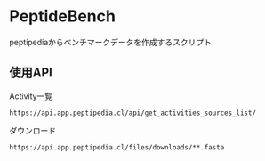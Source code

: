 # PeptideBench
peptipediaからベンチマークデータを作成するスクリプト

## 使用API

Activity一覧
```
https://api.app.peptipedia.cl/api/get_activities_sources_list/
```

ダウンロード
```
https://api.app.peptipedia.cl/files/downloads/**.fasta
```

